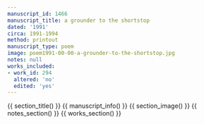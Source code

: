 ```yaml
---
manuscript_id: 1466
manuscript_title: a grounder to the shortstop
dated: '1991'
circa: 1991-1994
method: printout
manuscript_type: poem
image: poem1991-00-00-a-grounder-to-the-shortstop.jpg
notes: null
works_included:
- work_id: 294
  altered: 'no'
  edited: 'yes'
---
```


{{ section_title() }}
{{ manuscript_info() }}
{{ section_image() }}
{{ notes_section() }}
{{ works_section() }}

